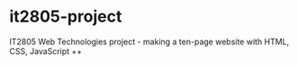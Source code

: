 it2805-project
==============

IT2805 Web Technologies project - making a ten-page website with HTML, CSS, JavaScript ++
